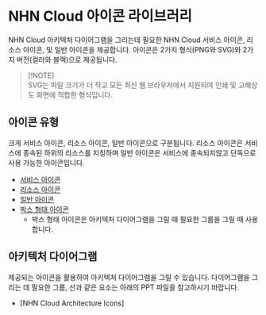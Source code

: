 # NHN Cloud 아이콘 라이브러리

NHN Cloud 아키텍처 다이어그램을 그리는데 필요한 NHN Cloud 서비스 아이콘, 리소스 아이콘, 및 일반 아이콘을 제공합니다. 
아이콘은 2가지 형식(PNG와 SVG)와 2가지 버전(컬러와 블랙)으로 제공됩니다.

> [!NOTE]\
> SVG는 파일 크기가 더 작고 모든 최신 웹 브라우저에서 지원되며 인쇄 및 고해상도 화면에 적합한 형식입니다.

## 아이콘 유형

크게 서비스 아이콘, 리소스 아이콘, 일반 아이콘으로 구분됩니다. 리소스 아이콘은 서비스에 종속된 하위의 리소스를 지칭하며 일반 아이콘은 서비스에 종속되지않고 단독으로 사용 가능한 아이콘입니다.

* [서비스 아이콘](service_icons/service_icons.md)
* [리소스 아이콘](service_icons/resource_icons.md)
* [일반 아이콘](general_icons/general_icons.md)
* [박스 형태 아이콘](box_type/box_type.md)
    * 박스 형태 아이콘은 아키텍처 다이어그램을 그릴 때 필요한 그룹을 그릴 때 사용합니다.

## 아키텍처 다이어그램

제공되는 아이콘을 활용하여 아키텍처 다이어그램을 그릴 수 있습니다. 다이어그램을 그리는 데 필요한 그룹, 선과 같은 요소는 아래의 PPT 파일을 참고하시기 바랍니다.
* [NHN Cloud Architecture Icons]

  
